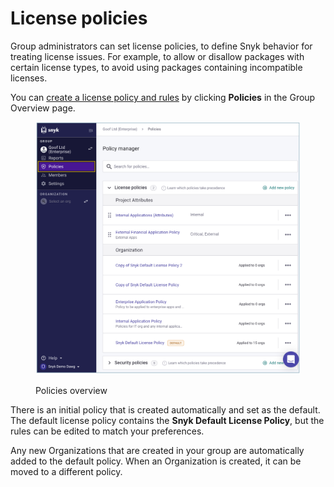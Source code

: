 # License policies

Group administrators can set license policies, to define Snyk behavior for treating license issues. For example, to allow or disallow packages with certain license types, to avoid using packages containing incompatible licenses.

You can [create a license policy and rules](../../../manage-issues/policies/license-policies/create-a-license-policy-and-rules.md) by clicking **Policies** in the Group Overview page.

<figure><img src="../../../.gitbook/assets/group-view_policies_06oct2022.png" alt="Policies overview."><figcaption><p>Policies overview</p></figcaption></figure>

There is an initial policy that is created automatically and set as the default. The default license policy contains the **Snyk Default License Policy**, but the rules can be edited to match your preferences.

Any new Organizations that are created in your group are automatically added to the default policy. When an Organization is created, it can be moved to a different policy.
